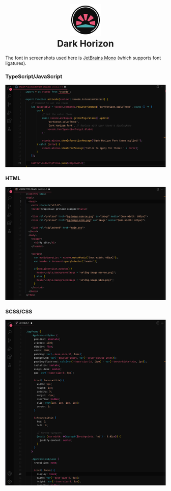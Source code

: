 <h1 align="center">
  <br>
  <img src="logo.png" alt="Markdownify" width="100">
  <br>
  Dark Horizon
  <br>
</h1>

The font in screenshots used here is [JetBrains Mono](https://www.jetbrains.com/lp/mono/) (which supports font ligatures).

### TypeScript/JavaScript

![TS preview](/screenshots/ts.png)

### HTML

![HTML preview](/screenshots/html.png)

### SCSS/CSS


![SCSS preview](/screenshots/scss.png)
